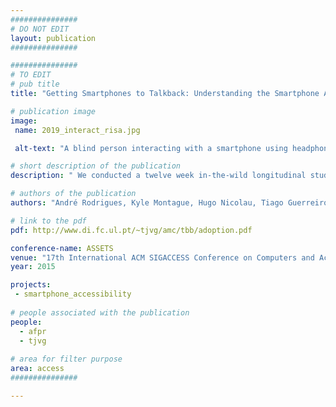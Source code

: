 ```yaml
---
###############
# DO NOT EDIT
layout: publication
###############

###############
# TO EDIT
# pub title
title: "Getting Smartphones to Talkback: Understanding the Smartphone Adoption Process of Blind Users"

# publication image
image:
 name: 2019_interact_risa.jpg

 alt-text: "A blind person interacting with a smartphone using headphones." # provide a short description for the image #a11y

# short description of the publication
description: " We conducted a twelve week in-the-wild longitudinal study with five novice blind users to understand the adoption process of smartphones. We characterized their concerns, barriers, support mechanisms and evolution throughout the eight week period."

# authors of the publication
authors: "André Rodrigues, Kyle Montague, Hugo Nicolau, Tiago Guerreiro"

# link to the pdf
pdf: http://www.di.fc.ul.pt/~tjvg/amc/tbb/adoption.pdf

conference-name: ASSETS
venue: "17th International ACM SIGACCESS Conference on Computers and Accessibility. Lisboa, Portugal, October, 2015"
year: 2015

projects:
 - smartphone_accessibility
 
# people associated with the publication
people:
  - afpr
  - tjvg
  
# area for filter purpose
area: access
###############

---
```

